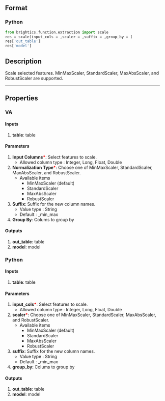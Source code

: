 ## Format
### Python
```python
from brightics.function.extraction import scale
res = scale(input_cols = ,scaler = ,suffix = ,group_by = )
res['out_table']
res['model']
```

## Description
Scale selected features. MinMaxScaler, StandardScaler, MaxAbsScaler, and RobustScaler are supported.

---

## Properties
### VA
#### Inputs
1. **table**: table

#### Parameters
1. **Input Columns**<b style="color:red">*</b>: Select features to scale.
   - Allowed column type : Integer, Long, Float, Double
2. **Normalization Type**<b style="color:red">*</b>: Choose one of MinMaxScaler, StandardScaler, MaxAbsScaler, and RobustScaler.
   - Available items
      - MinMaxScaler (default)
      - StandardScaler
      - MaxAbsScaler
      - RobustScaler
3. **Suffix**: Suffix for the new column names.
   - Value type : String
   - Default : _min_max
4. **Group By**: Colums to group by

#### Outputs
1. **out_table**: table
2. **model**: model

### Python
#### Inputs
1. **table**: table

#### Parameters
1. **input_cols**<b style="color:red">*</b>: Select features to scale.
   - Allowed column type : Integer, Long, Float, Double
2. **scaler**<b style="color:red">*</b>: Choose one of MinMaxScaler, StandardScaler, MaxAbsScaler, and RobustScaler.
   - Available items
      - MinMaxScaler (default)
      - StandardScaler
      - MaxAbsScaler
      - RobustScaler
3. **suffix**: Suffix for the new column names.
   - Value type : String
   - Default : _min_max
4. **group_by**: Colums to group by

#### Outputs
1. **out_table**: table
2. **model**: model

